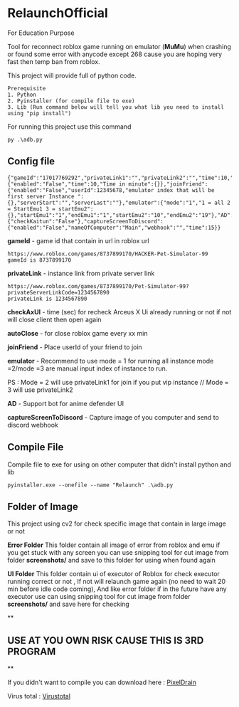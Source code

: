 # RelaunchOfficial
For Education Purpose 

Tool for reconnect roblox game running on emulator (**MuMu**) when crashing or found some error with anycode  except 268 cause you are hoping very fast then temp ban from roblox.

This project will provide full of python code.

    Prerequisite
    1. Python
    2. Pyinstaller (for compile file to exe) 
    3. Lib (Run command below will tell you what lib you need to install using "pip install")
  
  For running this project use this command

    py .\adb.py

## Config file

    {"gameId":"17017769292","privateLink1":"","privateLink2":"","time":10,"checkAxUI":120,"autoClose":{"enabled":"False","time":10,"Time in minute":{}},"joinFriend":{"enabled":"False","userId":12345678,"emulator index that will be first server Instance ":{},"serverStart":"","serverLast":""},"emulator":{"mode":"1","1 = all 2 = StartEmu1 3 = startEmu2":{},"startEmu1":"1","endEmu1":"1","startEmu2":"10","endEmu2":"19"},"AD":{"checkKaitun":"False"},"captureScreenToDiscord":{"enabled":"False","nameOfComputer":"Main","webhook":"","time":15}}

**gameId** - game id that contain in url in roblox url

    https://www.roblox.com/games/8737899170/HACKER-Pet-Simulator-99
    gameId is 8737899170

**privateLink** - instance link from private server link

    https://www.roblox.com/games/8737899170/Pet-Simulator-99?privateServerLinkCode=1234567890
    privateLink is 1234567890
    
**checkAxUI** - time (sec) for recheck Arceus X Ui already running or not if not will close client then open again

**autoClose** - for close roblox game every xx min

**joinFriend** - Place userId of your friend to join

**emulator** - Recommend to use mode = 1 for running all instance mode =2/mode =3 are manual input index of instance to run.

PS : Mode = 2 will use privateLink1 for join if you put vip instance // Mode = 3 will use privateLink2

**AD** - Support bot for anime defender UI

**captureScreenToDiscord** - Capture image of you computer and send to discord webhook

## Compile File
Compile file to exe for using on other computer that didn't install python and lib

    pyinstaller.exe --onefile --name "Relaunch" .\adb.py

## Folder of Image
This project using cv2 for check specific image that contain in large image or not

**Error Folder**
This folder contain all image of error from roblox and emu if you get stuck with any screen you can use snipping tool for cut image from folder **screenshots/** and save to this folder for using when found again

**UI Folder**
This folder contain ui of executor of Roblox for check executor running correct or not , If not will relaunch game again (no need to wait 20 min before idle code coming), And like error folder if in the future have any executor use can using snipping tool for cut image from folder **screenshots/** and save here for checking

**

## USE AT YOU OWN RISK CAUSE THIS IS 3RD PROGRAM

**

If you didn't want to compile you can download here : [PixelDrain](https://pixeldrain.com/u/Hp517xFP)

Virus total : [Virustotal](https://www.virustotal.com/gui/file/0cef0fe37e887743d641f093e698b73d48337d59c6ccc169da94d125b3746e93/detection)

